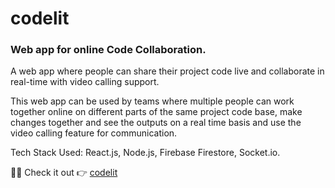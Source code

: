 <h1>codelit</h1>
<h3>Web app for online Code Collaboration.</h3>
<p>A web app where people can share their project code live and collaborate in real-time with video calling support.</p>
<p>This web app can be used by teams where multiple people can work together online on different parts of the same project code base, make changes together and see the outputs on a real time basis and use the video calling feature for communication.</p>
<p>Tech Stack Used: React.js, Node.js, Firebase Firestore, Socket.io.</p>

<span>🎉😋 Check it out 👉</span>
<a href="https://code-lit.netlify.app/" target="_blank">codelit</a>
